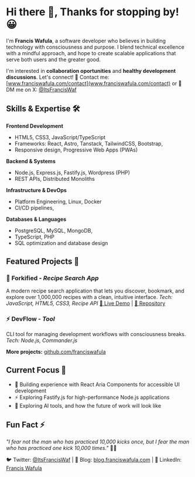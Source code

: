 # Hi there 👋, Thanks for stopping by! 😀

I'm **Francis Wafula**, a software developer who believes in building technology with consciousness and purpose. I blend technical excellence with a mindful approach, and hope to create scalable applications that serve both users and the greater good.

I'm interested in **collaboration oportunities** and **healthy development discussions**. Let's connect! 📧 Contact me: [www.franciswafula.com/contact](www.franciswafula.com/contact) or 💬 DM me on X: [@ItsFrancisWaf](https://x.com/messages)

## Skills & Expertise 🛠️

**Frontend Development**
- HTML5, CSS3, JavaScript/TypeScript
- Frameworks: React, Astro, Tanstack, TailwindCSS, Bootstrap, 
- Responsive design, Progressive Web Apps (PWAs)

**Backend & Systems**
- Node.js, Express.js, Fastify.js, Wordpress (PHP)
- REST APIs, Distributed Monoliths

**Infrastructure & DevOps**
- Platform Engineering, Linux, Docker
- CI/CD pipelines,

**Databases & Languages**
- PostgreSQL, MySQL, MongoDB,
- TypeScript, PHP
- SQL optimization and database design

## Featured Projects 🚀

### 🍳 **Forkified** - *Recipe Search App*
A modern recipe search application that lets you discover, bookmark, and explore over 1,000,000 recipes with a clean, intuitive interface.
*Tech: JavaScript, HTML5, CSS3, Recipe API*
[🔗 Live Demo](https://forkified-franco.netlify.app/#5ed6604591c37cdc054bc886) | [📂 Repository](https://github.com/franco2ke/forkify)

### ⚡ **DevFlow** - *Tool*
CLI tool for managing development workflows with consciousness breaks.
*Tech: Node.js, Commander.js*

**More projects:** [github.com/franciswafula](https://github.com/franciswafula)

## Current Focus 🎯

- 🔭 Building experience with React Aria Components for accessible UI development
- ⚡ Exploring Fastify.js for high-performance Node.js applications
- 🌱 Exploring AI tools, and how the future of work will look like

## Fun Fact ⚡

*"I fear not the man who has practiced 10,000 kicks once, but I fear the man who has practiced one kick 10,000 times."* 🧘‍♂️

🐦 Twitter: [@ItsFrancisWaf](https://x.com/ItsFrancisWaf) | 📝 Blog: [blog.franciswafula.com](https://blog.franciswafula.com) | 💼 LinkedIn: [Francis Wafula](https://linkedin.com/in/franciswafula)

